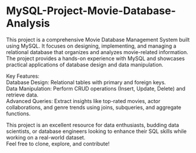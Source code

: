 # MySQL-Project-Movie-Database-Analysis
This project is a comprehensive Movie Database Management System built using MySQL. It focuses on designing, implementing, and managing a relational database that organizes and analyzes movie-related information. The project provides a hands-on experience with MySQL and showcases practical applications of database design and data manipulation.<br>

Key Features:<br>
Database Design: Relational tables with primary and foreign keys.<br>
Data Manipulation: Perform CRUD operations (Insert, Update, Delete) and retrieve data.<br>
Advanced Queries: Extract insights like top-rated movies, actor collaborations, and genre trends using joins, subqueries, and aggregate functions.<br>

This project is an excellent resource for data enthusiasts, budding data scientists, or database engineers looking to enhance their SQL skills while working on a real-world dataset.<br>
Feel free to clone, explore, and contribute!<br>
